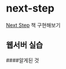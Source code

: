 # next-step
[Next Step](http://www.yes24.com/Product/Goods/31869154?scode=032&OzSrank=1) 책 구현해보기

## 웹서버 실습
####알게된 것
